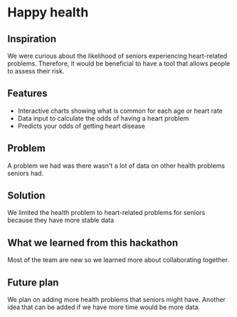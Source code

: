 # Happy health

## Inspiration 
We were curious about the likelihood of seniors experiencing heart-related problems. Therefore, it would be beneficial to have a tool that allows people to assess their risk.

## Features
* Interactive charts showing what is common for each age or heart rate
* Data input to calculate the odds of having a heart problem 
* Predicts your odds of getting heart disease

## Problem
A problem we had was there wasn't a lot of data on other health problems seniors had.

## Solution
We limited the health problem to heart-related problems for seniors because they have more stable data

## What we learned from this hackathon
Most of the team are new so we learned more about collaborating together.

## Future plan
We plan on adding more health problems that seniors might have. Another idea that can be added if we have more time would be more data.
